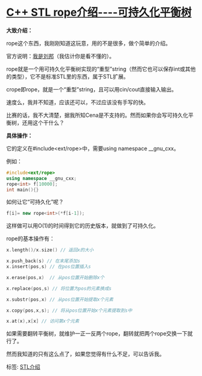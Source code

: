 # [C++ STL rope介绍----可持久化平衡树](https://www.cnblogs.com/Mrsrz/p/7170738.html)



**大致介绍：**

rope这个东西，我刚刚知道这玩意，用的不是很多，做个简单的介绍。

官方说明：[我是刘邦](http://www.sgi.com/tech/stl/Rope.html)（我估计你是看不懂的）。

rope就是一个用可持久化平衡树实现的“重型”string（然而它也可以保存int或其他的类型），它不是标准STL里的东西，属于STL扩展。

crope即rope<char>，就是一个“重型”string，且可以用cin/cout直接输入输出。

速度么，我并不知道，应该还可以，不过应该没有手写的快。

比赛的话，我不大清楚，据我所知Cena是不支持的。然而如果你会写可持久化平衡树，还用这个干什么？

**具体操作：**

它的定义在#include<ext/rope>中，需要using namespace __gnu_cxx。

例如：

``` cpp
#include<ext/rope>
using namespace __gnu_cxx;
rope<int> f[10000];
int main(){}
```

如何让它“可持久化”呢？

``` cpp
f[i]= new rope<int>(*f[i-1]);
```

这样做可以用O(1)的时间得到它的历史版本，就做到了可持久化。

rope的基本操作有：
``` cpp
x.length()/x.size() // 返回x的大小

x.push_back(s) // 在末尾添加s
x.insert(pos,s) // 在pos位置插入s

x.erase(pos,x)  // 从pos位置开始删除x个

x.replace(pos,s) // 将位置为pos的元素换成s

x.substr(pos,x) // 从pos位置开始提取x个元素

x.copy(pos,x,s); // 将从pos位置开始x个元素提取到s中

x.at(x),x[x] // 访问第x个元素
```

如果需要翻转平衡树，就维护一正一反两个rope，翻转就把两个rope交换一下就行了。

然而我知道的只有这么点了，如果您觉得有什么不足，可以告诉我。



标签: [STL介绍](https://www.cnblogs.com/Mrsrz/tag/STL介绍/)